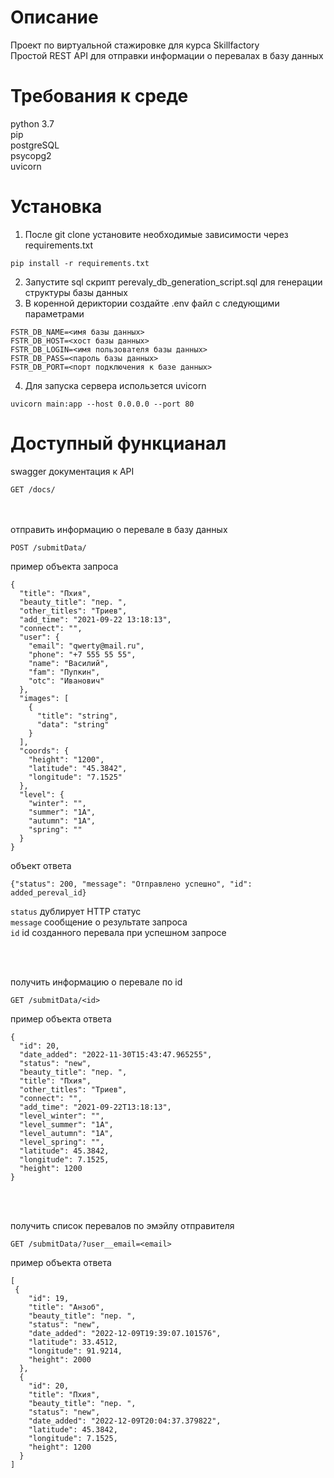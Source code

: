 # Описание
Проект по виртуальной стажировке для курса Skillfactory  
Простой REST API для отправки информации о перевалах в базу данных

# Требования к среде
python 3.7  
pip  
postgreSQL  
psycopg2  
uvicorn

# Установка
1. После git clone установите необходимые зависимости через requirements.txt
```
pip install -r requirements.txt
```
2. Запустите sql скрипт perevaly_db_generation_script.sql для генерации структуры базы данных
3. В коренной дериктории создайте .env файл с следующими параметрами
```
FSTR_DB_NAME=<имя базы данных>
FSTR_DB_HOST=<хост базы данных>
FSTR_DB_LOGIN=<имя пользователя базы данных>
FSTR_DB_PASS=<пароль базы данных>
FSTR_DB_PORT=<порт подключения к базе данных>
```
4. Для запуска сервера использется uvicorn 
```
uvicorn main:app --host 0.0.0.0 --port 80
```

# Доступный функцианал  
swagger документация к API
```
GET /docs/
```
<br>
<br>
отправить информацию о перевале в базу данных

```
POST /submitData/
```
пример объекта запроса
```
{
  "title": "Пхия",
  "beauty_title": "пер. ",
  "other_titles": "Триев",
  "add_time": "2021-09-22 13:18:13",
  "connect": "",
  "user": {
    "email": "qwerty@mail.ru",
    "phone": "+7 555 55 55",
    "name": "Василий",
    "fam": "Пупкин",
    "otc": "Иванович"
  },
  "images": [
    {
      "title": "string",
      "data": "string"
    }
  ],
  "coords": {
    "height": "1200",
    "latitude": "45.3842",
    "longitude": "7.1525"
  },
  "level": {
    "winter": "",
    "summer": "1А",
    "autumn": "1А",
    "spring": ""
  }
}
```

объект ответа 
```
{"status": 200, "message": "Отправлено успешно", "id": added_pereval_id}
```
```status``` дублирует HTTP статус  
```message``` сообщение о результате запроса  
```id``` id созданного перевала при успешном запросе

<br>
<br>

получить информацию о перевале по id
```
GET /submitData/<id>
```
пример объекта ответа
```
{
  "id": 20,
  "date_added": "2022-11-30T15:43:47.965255",
  "status": "new",
  "beauty_title": "пер. ",
  "title": "Пхия",
  "other_titles": "Триев",
  "connect": "",
  "add_time": "2021-09-22T13:18:13",
  "level_winter": "",
  "level_summer": "1А",
  "level_autumn": "1А",
  "level_spring": "",
  "latitude": 45.3842,
  "longitude": 7.1525,
  "height": 1200
}
```

<br>
<br>


получить список перевалов по эмэйлу отправителя
```
GET /submitData/?user__email=<email>
```
пример объекта ответа
```
[
 {
    "id": 19,
    "title": "Анзоб",
    "beauty_title": "пер. ",
    "status": "new",
    "date_added": "2022-12-09T19:39:07.101576",
    "latitude": 33.4512,
    "longitude": 91.9214,
    "height": 2000
  },
  {
    "id": 20,
    "title": "Пхия",
    "beauty_title": "пер. ",
    "status": "new",
    "date_added": "2022-12-09T20:04:37.379822",
    "latitude": 45.3842,
    "longitude": 7.1525,
    "height": 1200
  }
]
```

